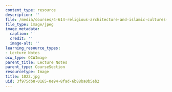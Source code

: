 ```yaml
---
content_type: resource
description: ''
file: /media/courses/4-614-religious-architecture-and-islamic-cultures-fall-2002/3f975db801650e948fad6b88ba0b5eb2_1022.jpg
file_type: image/jpeg
image_metadata:
  caption: ''
  credit: ''
  image-alt: ''
learning_resource_types:
- Lecture Notes
ocw_type: OCWImage
parent_title: Lecture Notes
parent_type: CourseSection
resourcetype: Image
title: 1022.jpg
uid: 3f975db8-0165-0e94-8fad-6b88ba0b5eb2
---
```

